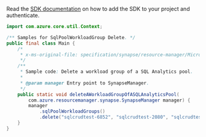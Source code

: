Read the [SDK documentation](https://github.com/Azure/azure-sdk-for-java/blob/azure-resourcemanager-synapse_1.0.0-beta.3/sdk/synapse/azure-resourcemanager-synapse/README.md) on how to add the SDK to your project and authenticate.

```java
import com.azure.core.util.Context;

/** Samples for SqlPoolWorkloadGroup Delete. */
public final class Main {
    /*
     * x-ms-original-file: specification/synapse/resource-manager/Microsoft.Synapse/stable/2021-06-01/examples/DeleteSqlPoolWorkloadGroup.json
     */
    /**
     * Sample code: Delete a workload group of a SQL Analytics pool.
     *
     * @param manager Entry point to SynapseManager.
     */
    public static void deleteAWorkloadGroupOfASQLAnalyticsPool(
        com.azure.resourcemanager.synapse.SynapseManager manager) {
        manager
            .sqlPoolWorkloadGroups()
            .delete("sqlcrudtest-6852", "sqlcrudtest-2080", "sqlcrudtest-9187", "wlm_workloadgroup", Context.NONE);
    }
}
```
